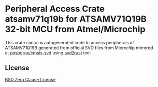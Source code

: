 # Peripheral Access Crate atsamv71q19b for ATSAMV71Q19B 32-bit MCU from Atmel/Microchip

This crate contains autogenerated code to access peripherals of ATSAMV71Q19B generated from official SVD files from Microchip mirrored at [posborne/cmsis-svd](https://github.com/posborne/cmsis-svd) using [svd2rust](https://github.com/rust-embedded/svd2rust/) tool.

## License

[BSD Zero Clause License](https://choosealicense.com/licenses/0bsd/)
